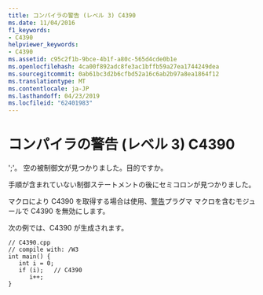 ```yaml
---
title: コンパイラの警告 (レベル 3) C4390
ms.date: 11/04/2016
f1_keywords:
- C4390
helpviewer_keywords:
- C4390
ms.assetid: c95c2f1b-9bce-4b1f-a80c-565d4cde0b1e
ms.openlocfilehash: 4ca00f892adc8fe3ac1bffb59a27ea1744249dea
ms.sourcegitcommit: 0ab61bc3d2b6cfbd52a16c6ab2b97a8ea1864f12
ms.translationtype: MT
ms.contentlocale: ja-JP
ms.lasthandoff: 04/23/2019
ms.locfileid: "62401983"
---
```

# <a name="compiler-warning-level-3-c4390"></a>コンパイラの警告 (レベル 3) C4390

';'。 空の被制御文が見つかりました。目的ですか。

手順が含まれていない制御ステートメントの後にセミコロンが見つかりました。

マクロにより C4390 を取得する場合は使用、[警告](../../preprocessor/warning.md)プラグマ マクロを含むモジュールで C4390 を無効にします。

次の例では、C4390 が生成されます。

```
// C4390.cpp
// compile with: /W3
int main() {
   int i = 0;
   if (i);   // C4390
      i++;
}
```